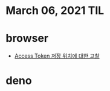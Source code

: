 # March 06, 2021 TIL

# browser
- [Access Token 저장 위치에 대한 고찰](https://velog.io/@ehdrms2034/Access-Token-%EC%A0%80%EC%9E%A5-%EC%9C%84%EC%B9%98%EC%97%90-%EB%8C%80%ED%95%9C-%EA%B3%A0%EC%B0%B0)

# deno